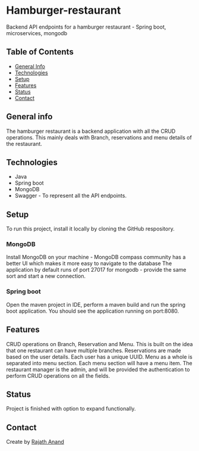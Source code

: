 # Hamburger-restaurant
Backend API endpoints for a hamburger restaurant - Spring boot, microservices, mongodb

## Table of Contents
* [General Info](#general-info)
* [Technologies](#technologies)
* [Setup](#setup)
* [Features](#features)
* [Status](#status)
* [Contact](#contact)

## General info
The hamburger restaurant is a backend application with all the CRUD operations. This mainly deals with Branch, reservations and menu details of the restaurant.

## Technologies
* Java
* Spring boot
* MongoDB
* Swagger - To represent all the API endpoints.

## Setup
To run this project, install it locally by cloning the GitHub respository.
### MongoDB
Install MongoDB on your machine - MongoDB compass community has a better UI which makes it more easy to navigate to the database
The application by default runs of port 27017 for mongodb - provide the same sort and start a new connection.
### Spring boot
Open the maven project in IDE, perform a maven build and run the spring boot application. You should see the application running on port:8080.

## Features
CRUD operations on Branch, Reservation and Menu.
This is built on the idea that one restaurant can have multiple branches.
Reservations are made based on the user details. Each user has a unique UUID.
Menu as a whole is separated into menu section. Each menu section will have a menu item.
The restaurant manager is the admin, and will be provided the authentication to perform CRUD operations on all the fields.

## Status
Project is finished with option to expand functionally.

## Contact
Create by [Rajath Anand](http://linkedin.com/in/rajathanand)

